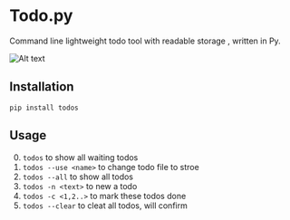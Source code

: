 # Todo.py
Command line lightweight todo tool with readable storage , written in Py.

![Alt text]('demo.png')

## Installation
`pip install todos`

## Usage
0. `todos` to show all waiting todos
0. `todos --use <name>` to change todo file to stroe
0. `todos --all` to show all todos
0. `todos -n <text>` to new a todo
0. `todos -c <1,2..>` to mark these todos done
0. `todos --clear` to cleat all todos, will confirm

